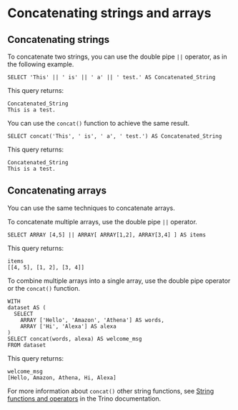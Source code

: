 # Concatenating strings and arrays<a name="concatenating-strings-and-arrays"></a>

## Concatenating strings<a name="concatenating-strings"></a>

To concatenate two strings, you can use the double pipe `||` operator, as in the following example\.

```
SELECT 'This' || ' is' || ' a' || ' test.' AS Concatenated_String
```

This query returns:

```
Concatenated_String
This is a test.
```

You can use the `concat()` function to achieve the same result\.

```
SELECT concat('This', ' is', ' a', ' test.') AS Concatenated_String
```

This query returns:

```
Concatenated_String
This is a test.
```

## Concatenating arrays<a name="concatenating-arrays"></a>

You can use the same techniques to concatenate arrays\.

To concatenate multiple arrays, use the double pipe `||` operator\.

```
SELECT ARRAY [4,5] || ARRAY[ ARRAY[1,2], ARRAY[3,4] ] AS items
```

This query returns:

```
items
[[4, 5], [1, 2], [3, 4]]
```

To combine multiple arrays into a single array, use the double pipe operator or the `concat()` function\.

```
WITH
dataset AS (
  SELECT
    ARRAY ['Hello', 'Amazon', 'Athena'] AS words,
    ARRAY ['Hi', 'Alexa'] AS alexa
)
SELECT concat(words, alexa) AS welcome_msg
FROM dataset
```

This query returns:

```
welcome_msg
[Hello, Amazon, Athena, Hi, Alexa]
```

For more information about `concat()` other string functions, see [String functions and operators](https://trino.io/docs/current/functions/string.html) in the Trino documentation\.